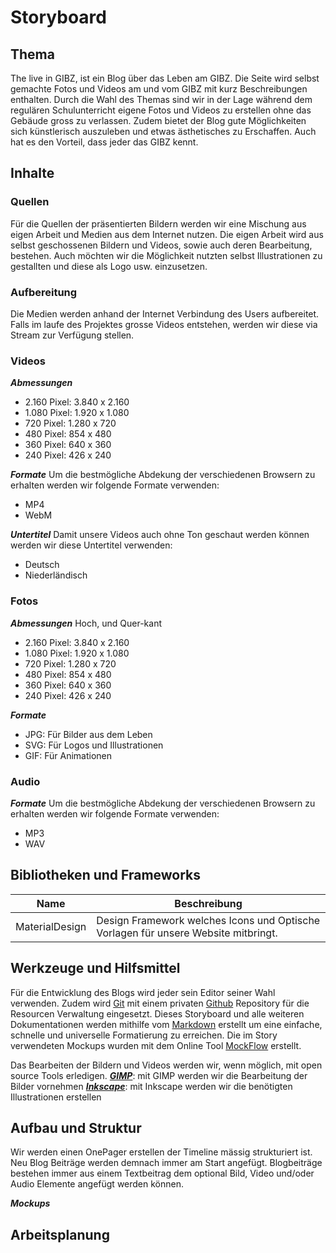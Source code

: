 Storyboard
==========

Thema
-----
The live in GIBZ, ist ein Blog über das Leben am GIBZ. Die Seite wird selbst gemachte Fotos und Videos am und vom GIBZ mit kurz Beschreibungen enthalten.
Durch die Wahl des Themas sind wir in der Lage während dem regulären Schulunterricht eigene Fotos und Videos zu erstellen ohne das Gebäude gross zu verlassen. Zudem bietet der Blog gute Möglichkeiten
sich künstlerisch auszuleben und etwas ästhetisches zu Erschaffen. Auch hat es den Vorteil, dass jeder das GIBZ kennt.

Inhalte
-------
### Quellen
Für die Quellen der präsentierten Bildern werden wir eine Mischung aus eigen Arbeit und Medien aus dem Internet nutzen. Die eigen Arbeit wird aus selbst geschossenen Bildern und Videos, sowie auch deren Bearbeitung, bestehen.
Auch möchten wir die Möglichkeit nutzten selbst Illustrationen zu gestallten und diese als Logo usw. einzusetzen.

### Aufbereitung
Die Medien werden anhand der Internet Verbindung des Users aufbereitet. Falls im laufe des Projektes grosse Videos entstehen, werden wir diese via Stream zur Verfügung stellen.

### Videos
***Abmessungen***
- 2.160 Pixel: 3.840 x 2.160
- 1.080 Pixel: 1.920 x 1.080
- 720 Pixel: 1.280 x 720
- 480 Pixel: 854 x 480
- 360 Pixel: 640 x 360
- 240 Pixel: 426 x 240

***Formate***
Um die bestmögliche Abdekung der verschiedenen Browsern zu erhalten werden wir folgende Formate verwenden:
- MP4
- WebM

***Untertitel***
Damit unsere Videos auch ohne Ton geschaut werden können werden wir diese Untertitel verwenden:
- Deutsch
- Niederländisch

### Fotos
***Abmessungen***
Hoch, und Quer-kant
- 2.160 Pixel: 3.840 x 2.160
- 1.080 Pixel: 1.920 x 1.080
- 720 Pixel: 1.280 x 720
- 480 Pixel: 854 x 480
- 360 Pixel: 640 x 360
- 240 Pixel: 426 x 240

***Formate***
- JPG: Für Bilder aus dem Leben
- SVG: Für Logos und Illustrationen
- GIF: Für Animationen

### Audio
***Formate***
Um die bestmögliche Abdekung der verschiedenen Browsern zu erhalten werden wir folgende Formate verwenden:
- MP3
- WAV

Bibliotheken und Frameworks
---------------------------
| Name            | Beschreibung                                                                                                       |
| ----------------| ------------------------------------------------------------------------------------------------------------------ |
| MaterialDesign  | Design Framework welches Icons und Optische Vorlagen für unsere Website mitbringt.                                 |

Werkzeuge und Hilfsmittel
-------------------------
Für die Entwicklung des Blogs wird jeder sein Editor seiner Wahl verwenden. Zudem wird [Git](https://git-scm.com/) mit einem privaten [Github](https://github.com) Repository für die Resourcen Verwaltung eingesetzt.
Dieses Storyboard und alle weiteren Dokumentationen werden mithilfe vom [Markdown](https://en.wikipedia.org/wiki/Markdown) erstellt um eine einfache, schnelle und universelle Formatierung zu erreichen.
Die im Story verwendeten Mockups wurden mit dem Online Tool [MockFlow](https://mockflow.com/) erstellt.

Das Bearbeiten der Bildern und Videos werden wir, wenn möglich, mit open source Tools erledigen.
[***GIMP***](https://www.gimp.org/): mit GIMP werden wir die Bearbeitung der Bilder vornehmen
[***Inkscape***](https://inkscape.org/): mit Inkscape werden wir die benötigten Illustrationen erstellen

Aufbau und Struktur
-------------------
Wir werden einen OnePager erstellen der Timeline mässig strukturiert ist. Neu Blog Beiträge werden demnach immer am Start angefügt. Blogbeiträge bestehen immer aus einem Textbeitrag dem optional Bild, Video und/oder Audio Elemente angefügt werden können. 

***Mockups***

Arbeitsplanung
--------------
